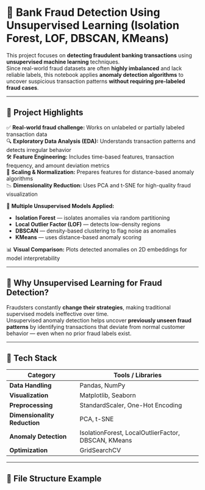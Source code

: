 # 🏦 Bank Fraud Detection Using Unsupervised Learning (Isolation Forest, LOF, DBSCAN, KMeans)

This project focuses on **detecting fraudulent banking transactions** using **unsupervised machine learning** techniques.  
Since real-world fraud datasets are often **highly imbalanced** and lack reliable labels, this notebook applies **anomaly detection algorithms** to uncover suspicious transaction patterns **without requiring pre-labeled fraud cases**.

---

## 🚀 Project Highlights

✅ **Real-world fraud challenge:** Works on unlabeled or partially labeled transaction data  
🔍 **Exploratory Data Analysis (EDA):** Understands transaction patterns and detects irregular behavior  
🛠️ **Feature Engineering:** Includes time-based features, transaction frequency, and amount deviation metrics  
📏 **Scaling & Normalization:** Prepares features for distance-based anomaly algorithms  
📉 **Dimensionality Reduction:** Uses PCA and t-SNE for high-quality fraud visualization  

🤖 **Multiple Unsupervised Models Applied:**
- **Isolation Forest** — isolates anomalies via random partitioning  
- **Local Outlier Factor (LOF)** — detects low-density regions  
- **DBSCAN** — density-based clustering to flag noise as anomalies  
- **KMeans** — uses distance-based anomaly scoring  

📊 **Visual Comparison:** Plots detected anomalies on 2D embeddings for model interpretability  

---

## 🧠 Why Unsupervised Learning for Fraud Detection?

Fraudsters constantly **change their strategies**, making traditional supervised models ineffective over time.  
Unsupervised anomaly detection helps uncover **previously unseen fraud patterns** by identifying transactions that deviate from normal customer behavior — even when no prior fraud labels exist.

---

## 📌 Tech Stack

| Category | Tools / Libraries |
|-----------|------------------|
| **Data Handling** | Pandas, NumPy |
| **Visualization** | Matplotlib, Seaborn |
| **Preprocessing** | StandardScaler, One-Hot Encoding |
| **Dimensionality Reduction** | PCA, t-SNE |
| **Anomaly Detection** | IsolationForest, LocalOutlierFactor, DBSCAN, KMeans |
| **Optimization** | GridSearchCV |

---

## 📁 File Structure Example

